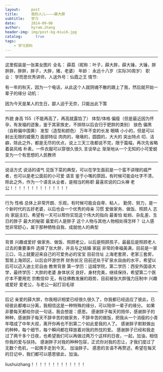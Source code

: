 ```yaml
---
layout:     post
title:      我的人儿————薛大胖
subtitle:   学习
date:       2014-09-06
author:     hyram.zhang
header-img: img/post-bg-miui6.jpg
catalog: 	  true
tags:
    - 学习资料
---
```





---

这里假装是一张美女图片
全名：
薛荔（昵称：叶子，薛大胖，薛大锤，大锤，胖胖胖，胖胖，胖子，大胖，猪，老婆）
年龄：
永远十八岁（实际30周岁）
职业：
学而思优秀讲师，人送外号：仙霞之王
情节:

有一年的秋天，因为一个电话，从此这个人就阴魂不散的跟上了我，然后就开始一辈子的缘分
动机：

因为今天是某人的生日，鄙人迫于无奈，只能出此下策

---
外貌
身高
155（不能再高了，再高就露馅了）
体型/体格
偏瘦（但是最近因为怀孕，有发福的迹象，鉴于其家族史，不排除以后会归于肥胖的类别）
肤色
偏黑（自称偏中国黄）
发型（造型和颜色）
万年不变的长发
眼睛
小小的，但是可以射出无限的威慑力
面部特征
肉肉的，墩墩的，圆圆的，大大的
突出特点
叨、洁癖，除此之外，都是无尽的优点，说上三天三夜都说不完，限于篇幅，再次先省略
着装风格
朴素，一件衣服可以穿很久很久
言谈举止
渐渐地从一个无知的小可爱蜕变为一个有思想的人民教师

---
说话方式
说话的语气
见饭下菜的典型，可以在学生面前是一个蛮不讲理的威严者，也可以是老公面前的小可爱
语言
鉴于小嘴的原因，有时候可能会吐字不清，除此之外，作为一个语言从业者，是相当的称职
最喜欢说的口头禅
老公！！！！！！！！！！！！！！

---
行为
性格
总体上非常开朗、乐观，有时候可能会自卑、粘人， 勤劳、努力，是一个新时代的五好老婆，以后也会一个优秀的母亲
习惯
爱做家务、做饭、照顾人
志向
家庭主妇，希望有一天可以帮你实现这个伟大的指向
最害怕
蚯蚓、杂乱差、生日的胖子
最大的秘密
最爱的人是胖子
这个人物与其他人物相处得怎样？
让人感觉非常舒心，属于那种牺牲自我、成就他人的典型


---
背景
兴趣或爱好
做家务、做饭、照顾老公，以后是照顾孩子，最最后是照顾老人
过去的重要事件
选择了张大胖，并且与之结婚
家庭
非常的幸福美满，目前是一家三口，马上就要迎来自己的可爱务必的宝宝
目前住址
上海老套房，老家三套房，暂居上海郊区，以后会环游世界
财务状况
目前还处于矿泉水自由的水平，希望以后可以迈入迪士尼自由
教育背景
第一学历：运城学院，第二学历：西安外国语大学，最终学历：大胖的老婆
身体状况
良好，身材完美，继续保持，希望第二个医疗本不要用完
宗教信仰
无，有往佛教发展的趋势，目前被张大胖强力压制中
兴趣或爱好
爱老公，与老公一起打羽毛球

---

后记
亲爱的薛大胖，你我相识相爱已经很久很久了，你我都已经适应了彼此，已经彼此都难以分离，我相信这是一种特殊的缘分，可以陪伴一辈子的缘分。
如果非要每天都给你说一句话，我会想是：感恩。
感谢胖子每天的陪伴，感谢胖子的种种，感谢胖子每天不辞辛苦的做家务，不辞辛苦的做饭，把我从一个消瘦的小青年喂成了中年大叔，离开你再也不到第二个如此爱我的人了。
感谢胖子默默做出的种种，每个细节，每个瞬间都在释放着对我的热忱的爱。
感谢胖子已经和我走过了两千多个日夜，也希望我们可以再做过两万个这样的日夜，一起，加油，相信你我的爱与扶持。
感谢胖子对我的种种包容，正式你对我的忍让，才我们度过了无数个危机，一起携手走到今天。
加油胖子。
感恩的言语不再赘述，希望在每天的日记中，我们都可以感恩彼此，加油。



liushuizhang！！！！！！！！！！！！！

